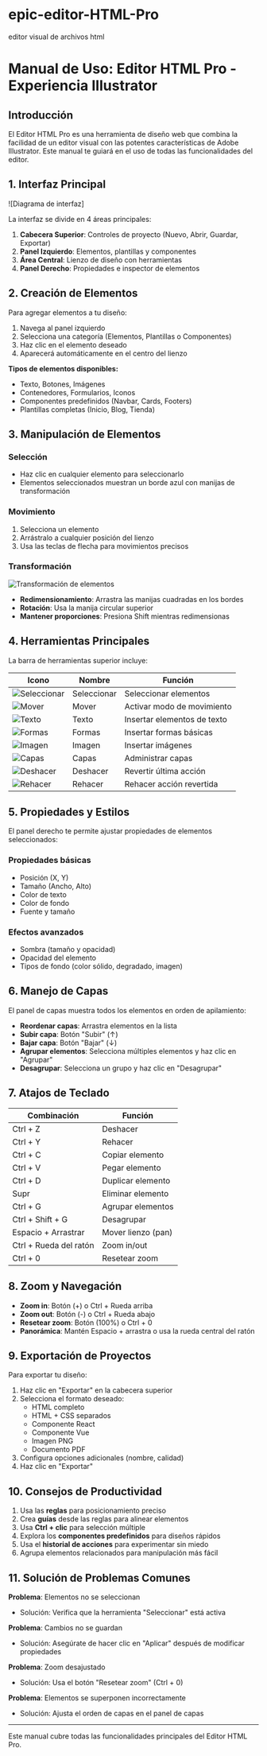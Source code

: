# epic-editor-HTML-Pro
editor visual de archivos html
# Manual de Uso: Editor HTML Pro - Experiencia Illustrator

## Introducción
El Editor HTML Pro es una herramienta de diseño web que combina la facilidad de un editor visual con las potentes características de Adobe Illustrator. Este manual te guiará en el uso de todas las funcionalidades del editor.

## 1. Interfaz Principal
![Diagrama de interfaz]

La interfaz se divide en 4 áreas principales:
1. **Cabecera Superior**: Controles de proyecto (Nuevo, Abrir, Guardar, Exportar)
2. **Panel Izquierdo**: Elementos, plantillas y componentes
3. **Área Central**: Lienzo de diseño con herramientas
4. **Panel Derecho**: Propiedades e inspector de elementos

## 2. Creación de Elementos
Para agregar elementos a tu diseño:
1. Navega al panel izquierdo
2. Selecciona una categoría (Elementos, Plantillas o Componentes)
3. Haz clic en el elemento deseado
4. Aparecerá automáticamente en el centro del lienzo

**Tipos de elementos disponibles:**
- Texto, Botones, Imágenes
- Contenedores, Formularios, Iconos
- Componentes predefinidos (Navbar, Cards, Footers)
- Plantillas completas (Inicio, Blog, Tienda)

## 3. Manipulación de Elementos
### Selección
- Haz clic en cualquier elemento para seleccionarlo
- Elementos seleccionados muestran un borde azul con manijas de transformación

### Movimiento
1. Selecciona un elemento
2. Arrástralo a cualquier posición del lienzo
3. Usa las teclas de flecha para movimientos precisos

### Transformación
![Transformación de elementos](https://via.placeholder.com/400x300/06b6d4/ffffff?text=Transformación)

- **Redimensionamiento**: Arrastra las manijas cuadradas en los bordes
- **Rotación**: Usa la manija circular superior
- **Mantener proporciones**: Presiona Shift mientras redimensionas

## 4. Herramientas Principales
La barra de herramientas superior incluye:

| Icono | Nombre | Función |
|-------|--------|---------|
| ![Seleccionar](https://via.placeholder.com/30/ffffff/4f46e5?text=S) | Seleccionar | Seleccionar elementos |
| ![Mover](https://via.placeholder.com/30/ffffff/4f46e5?text=M) | Mover | Activar modo de movimiento |
| ![Texto](https://via.placeholder.com/30/ffffff/4f46e5?text=T) | Texto | Insertar elementos de texto |
| ![Formas](https://via.placeholder.com/30/ffffff/4f46e5?text=F) | Formas | Insertar formas básicas |
| ![Imagen](https://via.placeholder.com/30/ffffff/4f46e5?text=I) | Imagen | Insertar imágenes |
| ![Capas](https://via.placeholder.com/30/ffffff/4f46e5?text=C) | Capas | Administrar capas |
| ![Deshacer](https://via.placeholder.com/30/ffffff/4f46e5?text=D) | Deshacer | Revertir última acción |
| ![Rehacer](https://via.placeholder.com/30/ffffff/4f46e5?text=R) | Rehacer | Rehacer acción revertida |

## 5. Propiedades y Estilos
El panel derecho te permite ajustar propiedades de elementos seleccionados:

### Propiedades básicas
- Posición (X, Y)
- Tamaño (Ancho, Alto)
- Color de texto
- Color de fondo
- Fuente y tamaño

### Efectos avanzados
- Sombra (tamaño y opacidad)
- Opacidad del elemento
- Tipos de fondo (color sólido, degradado, imagen)

## 6. Manejo de Capas
El panel de capas muestra todos los elementos en orden de apilamiento:

- **Reordenar capas**: Arrastra elementos en la lista
- **Subir capa**: Botón "Subir" (↑)
- **Bajar capa**: Botón "Bajar" (↓)
- **Agrupar elementos**: Selecciona múltiples elementos y haz clic en "Agrupar"
- **Desagrupar**: Selecciona un grupo y haz clic en "Desagrupar"

## 7. Atajos de Teclado
| Combinación | Función |
|-------------|---------|
| Ctrl + Z | Deshacer |
| Ctrl + Y | Rehacer |
| Ctrl + C | Copiar elemento |
| Ctrl + V | Pegar elemento |
| Ctrl + D | Duplicar elemento |
| Supr | Eliminar elemento |
| Ctrl + G | Agrupar elementos |
| Ctrl + Shift + G | Desagrupar |
| Espacio + Arrastrar | Mover lienzo (pan) |
| Ctrl + Rueda del ratón | Zoom in/out |
| Ctrl + 0 | Resetear zoom |

## 8. Zoom y Navegación
- **Zoom in**: Botón (+) o Ctrl + Rueda arriba
- **Zoom out**: Botón (-) o Ctrl + Rueda abajo
- **Resetear zoom**: Botón (100%) o Ctrl + 0
- **Panorámica**: Mantén Espacio + arrastra o usa la rueda central del ratón

## 9. Exportación de Proyectos
Para exportar tu diseño:
1. Haz clic en "Exportar" en la cabecera superior
2. Selecciona el formato deseado:
   - HTML completo
   - HTML + CSS separados
   - Componente React
   - Componente Vue
   - Imagen PNG
   - Documento PDF
3. Configura opciones adicionales (nombre, calidad)
4. Haz clic en "Exportar"

## 10. Consejos de Productividad
1. Usa las **reglas** para posicionamiento preciso
2. Crea **guías** desde las reglas para alinear elementos
3. Usa **Ctrl + clic** para selección múltiple
4. Explora los **componentes predefinidos** para diseños rápidos
5. Usa el **historial de acciones** para experimentar sin miedo
6. Agrupa elementos relacionados para manipulación más fácil

## 11. Solución de Problemas Comunes
**Problema**: Elementos no se seleccionan
- Solución: Verifica que la herramienta "Seleccionar" está activa

**Problema**: Cambios no se guardan
- Solución: Asegúrate de hacer clic en "Aplicar" después de modificar propiedades

**Problema**: Zoom desajustado
- Solución: Usa el botón "Resetear zoom" (Ctrl + 0)

**Problema**: Elementos se superponen incorrectamente
- Solución: Ajusta el orden de capas en el panel de capas


---

Este manual cubre todas las funcionalidades principales del Editor HTML Pro.
